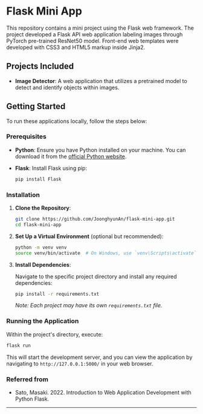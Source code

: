 # Flask Mini App

This repository contains a mini project using the Flask web framework. The project developed a Flask API web application labeling images through PyTorch pre-trained ResNet50 model. Front-end web templates were developed with CSS3 and HTML5 markup inside Jinja2.


## Projects Included

- **Image Detector**: A web application that utilizes a pretrained model to detect and identify objects within images.

## Getting Started

To run these applications locally, follow the steps below:

### Prerequisites

- **Python**: Ensure you have Python installed on your machine. You can download it from the [official Python website](https://www.python.org/).

- **Flask**: Install Flask using pip:

  ```bash
  pip install Flask
  ```

### Installation

1. **Clone the Repository**:

   ```bash
   git clone https://github.com/JoonghyunAn/flask-mini-app.git
   cd flask-mini-app
   ```

2. **Set Up a Virtual Environment** (optional but recommended):

   ```bash
   python -m venv venv
   source venv/bin/activate  # On Windows, use `venv\Scripts\activate`
   ```

3. **Install Dependencies**:

   Navigate to the specific project directory and install any required dependencies:

   ```bash
   pip install -r requirements.txt
   ```

   *Note: Each project may have its own `requirements.txt` file.*

### Running the Application

Within the project's directory, execute:

```bash
flask run
```

This will start the development server, and you can view the application by navigating to `http://127.0.0.1:5000/` in your web browser.


### Referred from
- Sato, Masaki. 2022. Introduction to Web Application Development with Python Flask.

---
